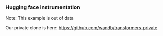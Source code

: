 ### Hugging face instrumentation

Note: This example is out of data

Our private clone is here: https://github.com/wandb/transformers-private
